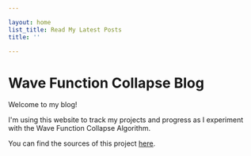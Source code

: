 ```yaml
---

layout: home
list_title: Read My Latest Posts
title: ''

---
```


# Wave Function Collapse Blog

Welcome to my blog!

I'm using this website to track my projects and progress as I experiment with the Wave Function Collapse Algorithm.

You can find the sources of this project
[here](https://github.com/CmndrSalamander/Wave-Function-Collapse).
